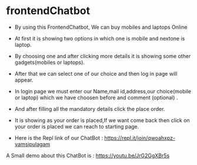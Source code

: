 # frontendChatbot


*  By using this FrontendChatbot, We can buy mobiles and laptops Online
*  At first it is showing two options in which one is mobile and nextone is laptop.
*  By choosing one and after clicking more details it is showing some other gadgets(mobiles or laptops).
*  After that we can select one of our choice and then log in page will appear.
*  In login page we must enter our Name,mail id,address,our choice(mobile or laptop) which we have choosen before and comment (optional) .
*  And after filling all the mandatory details click the place order.
*  It is showing as your order is placed,If we want come back then click on your order is placed we can reach to starting page.


* Here is the Repl link of our ChatBot : https://repl.it/join/qwoahxpz-vamsipulagam

A Small demo about this ChatBot is : https://youtu.be/JrG2GgXBr5s

